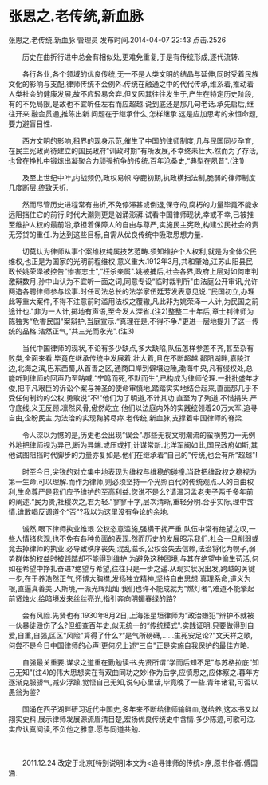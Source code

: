 # 张思之.老传统,新血脉
张思之.老传统,新血脉
管理员 发布时间.2014-04-07 22:43  点击.2526
 

　　历史在曲折行进中总会有相似处,更难免重复,于是有传统形成,逐代流转.

　　各行各业,各个领域的优良传统,无一不是人类文明的结晶与延伸,同时受着民族文化的影响与支配,律师传统不会例外.传统在融通之中的代代传承,维系着,推动着人类社会的健康发展,故不应轻易舍弃.但又因其往往发生于,产生在特定历史阶段,有的不免局限,是故也不宜听任左右而应超越.说到底还是那几句老话.承先启后,继往开来.融会贯通,推陈出新.问题在于继承什么,怎样继承.这是应加思考的永恒命题,要力避盲目性.

　　西方文明的影响,租界的现身示范,催生了中国的律师制度,几与民国同步孕育,在民主宪政尚待建立的国民政府“训政时期"有所发展,不幸终未壮大.然而为了存活,也曾在挣扎中锻炼出凝聚合力顽强抗争的传统.百年沧桑史,“典型在夙昔".(注1)

　　及至上世纪中叶,内战频仍,政权易帜.夺鹿初期,执政横扫法制,脆弱的律师制度几度断层,终致夭折.

　　然而尽管历史进程常有曲折,不免停滞甚或倒退,保守的,腐朽的力量毕竟不能永远阻挡住它的前行,时代大潮则更是汹涌澎湃.试看中国律师现状,幸或不幸,已被推至维护人权的最前沿,承担着保障人的自由与尊严,实施民主宪政,构建公民社会的责无旁贷的重任.为达到这些目标,自需从优良传统中吸取思想力量.

　　切莫认为律师从事个案维权纯属技艺范畴.须知维护个人权利,就是为全体公民维权,也正是为国家的光明前程维权,意义重大.1912年3月,共和肇始,江苏山阳县民政长姚荣泽被控告“惨害志士",“枉杀亲属".姚被捕后,社会各界,政府上层对如何审判激辩数月,孙中山认为不宜听一面之词,同意专设“临时裁判所"由法庭公开审讯,允许两造各聘律师参与讼事.时任司法总长的法学家伍廷芳发表意见说.“民国初立,办理此等重大案件,不得不注意前时滥用法权之覆辙,凡此非为姚荣泽一人计,为民国之前途计也."非为一人计,掷地有声语,至今发人深省.(注2)整整二十年后,章士钊律师为陈独秀“危害民国"案辩护,当庭宣示.“真理在是,不得不争."更进一层地提升了这一传统的品格.浩然正气,“共三光而永光".(注3)

　　当代中国律师的现状,不论有多少缺点,多大缺陷,队伍怎样参差不齐,甚至杂有败类,全面来看,毕竟在继承传统中发展着,壮大着,且在不断超越.鄱阳湖畔,嘉陵江边,北海之滨,巴东西蜀,从首善之区,通商口岸到僻壤边陲,渤海中央,凡有侵权处,总能听到律师的回声乃至呐喊.“宁鸣而死,不默而生",已构成为律师伦理.一批批盛年才俊,把平凡艰巨的诉讼个案与神圣的使命审慎地,踏踏实实地结合起来,直面那几乎不受任何制约的公权,勇敢说“不!"他们为了明道,不计其功,直至为了殉道,不惜捐头.严守底线,义无反顾.凛然风骨,傲然屹立.他们以法庭内外的实践统领着20万大军,追寻自由,企盼民主,为法治的实现鞠躬尽瘁.老传统,新血脉,支撑着中国律师的脊梁.

　　令人深以为憾的是,历史也会出现“误会".那些无视文明潮流的蛮横势力一无例外地把律师视为异己,断为异端.或压或打,计谋常新.北洋军阀如此,国民政府如斯,其他试图阻挡时代脚步的力量亦复如是.他们在继承着“自己的"传统,也会有所“超越"!

　　时至今日,尖锐的对立集中地表现为维权与维稳的碰撞.当政把维政权之稳视为第一生命,可以理解.而作为律师,则必须坚持一个光照百代的传统观点.人的自由权利,生命尊严是我们应予维护的至高利益.您说不是么?请温习孟老夫子两千多年前的阐述.“民为贵,社稷次之,君为轻."寥寥十字,层次清晰,重轻分明.合乎实际,理中含情.谁敢唱反调道个“否"?我以为这里没有争论的余地.

　　诚然,眼下律师执业维艰.公权恣意滥施,强横干扰严重.队伍中常有绝望之叹,一些人情绪悲观,也不免有各种负面的表现.然而历史的发展昭示我们.社会一旦削弱或竟去掉律师的执业,必导致秩序丧失,混乱滋长,公权会失去信赖,法治将化为幌子,弱势群体的权益时被践踏却不能得到维护.为避免这种困境,与其在绝望中偷生苟活,何如在希望中挣扎奋进?绝望与希望,往往只是一步之遥.从现实状况出发,跨越的关键一步,在于养浩然正气,怀博大胸襟,发扬独立精神,坚持自由思想.真理系命,道义为根,直逼真善美.入斯境,一派光辉灿灿.我们也许不能成就为“燃灯者",难道不能擎起前贤烛火,给暗境发来丝丝亮光,指引奔向明媚春绿的路?

　　会有风险.先贤也有.1930年8月2日,上海张星垣律师为“政治嫌犯"辩护不就被一伙暴徒殴伤了么?但细查百年史,似无统一的“传统模式".实践证明.只要做得到自爱,自重,自强,区区“风险"算得了什么?“是气所磅礴,......生死安足论?"文天祥之歌,何尝不是今日中国律师的心声!更何况上述“三自"正是实施自我保护的最佳方略.

　　自强最关重要.谋求之道重在勤勉读书.先贤所谓“学而后知不足"与苏格拉底“知己无知"(注4)的伟大思想实在有双曲同功之妙!作为后学,应慎思之,应体察之.暮年方逐渐克服骄气,减少浮躁,觉悟自己无知,说句心里话,毕竟晚了一些.青年诸君,可否以愚翁为鉴?

　　国涌在西子湖畔研习近代中国史,多年来不断给律师输鲜血,送给养,这本书又以翔实史料,展示律师发展源流眉清目楚,宏扬优良传统史中含情.多少陈迹,可歌可泣.实应认真阅读,不负他之雅意.愿与同道共勉.

　　

　　2011.12.24 改定于北京[特别说明]本文为<追寻律师的传统>序,原书作者.傅国涌.